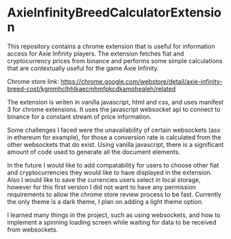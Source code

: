# AxieInfinityBreedCalculatorExtension

This repository contains a chrome extension that is useful for information access for Axie Infinity players. The extension fetches fiat and cryptocurrency prices from binance
and performs some simple calculations that are contextually useful for the game Axie Infinity. 

Chrome store link: https://chrome.google.com/webstore/detail/axie-infinity-breed-cost/kgmmhclhhlkaecmhmfpkcdkamohealeh/related

The extension is writen in vanilla javascript, html and css, and uses manifest 3 for chrome extensions. It uses the javascript websocket api to connect to binance for a constant stream of price information.

Some challenges I faced were the unavailability of certain websockets (asx in ethereum for example), for those a conversion rate is calculated from the other websockets that do exist. Using vanilla javascript, there is a significant amount of code used to generate all the document elements.

In the future I would like to add compatability for users to choose other fiat and cryptocurrencies they would like to have displayed in the extension. Also I would like to save the currencies users select in local storage, however for this first version I did not want to have any permission requirements to allow the chrome store review process to be fast. Currently the only theme is a dark theme, I plan on adding a light theme option.

I learned many things in the project, such as using websockets, and how to implement a spinning loading screen while waiting for data to be received from websockets.
